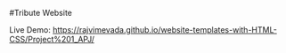 #Tribute Website

Live Demo: https://rajvimevada.github.io/website-templates-with-HTML-CSS/Project%201_APJ/
